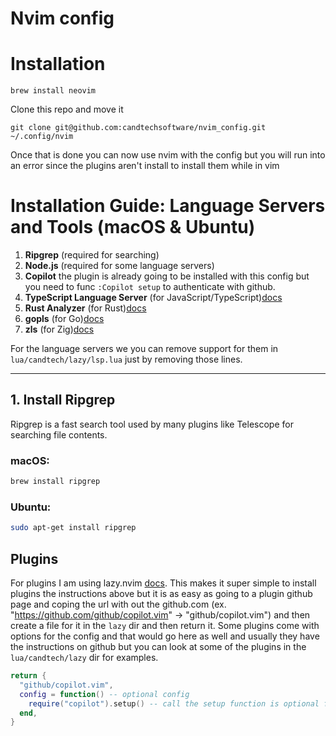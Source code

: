 # Nvim config

# Installation 

```
brew install neovim
```

Clone this repo and move it
```
git clone git@github.com:candtechsoftware/nvim_config.git ~/.config/nvim
```
Once that is done you can now use nvim with the config
but you will run into an error since the plugins aren't install 
to install them while in vim 

# Installation Guide: Language Servers and Tools (macOS & Ubuntu)

1. **Ripgrep** (required for searching)
2. **Node.js** (required for some language servers)
3. **Copilot** 
    the plugin is already going to be installed with this config but you need to func `:Copilot setup` 
    to authenticate with github. 
2. **TypeScript Language Server** (for JavaScript/TypeScript)[docs](https://github.com/typescript-language-server/typescript-language-server)
3. **Rust Analyzer** (for Rust)[docs](https://rust-analyzer.github.io/manual.html#installation)
4. **gopls** (for Go)[docs](https://pkg.go.dev/golang.org/x/tools/gopls)
5. **zls** (for Zig)[docs](https://github.com/zigtools/zls) 


For the language servers we you can remove support for them in `lua/candtech/lazy/lsp.lua` just by
removing those lines. 

---

## 1. Install Ripgrep

Ripgrep is a fast search tool used by many plugins like Telescope for searching file contents.

### macOS:
```bash
brew install ripgrep
```

### Ubuntu:
```bash
sudo apt-get install ripgrep
```



## Plugins 
For plugins I am using lazy.nvim [docs](https://lazy.folke.io/). This makes it super
simple to install plugins the instructions above but it is as easy as going to a plugin github
page and coping the url with out the github.com (ex. "https://github.com/github/copilot.vim" -> "github/copilot.vim")
and then create a file for it in the `lazy` dir and then return it. Some plugins come with options for the config and
that would go here as well and usually they have the instructions on github but you can look at some of the 
plugins in the `lua/candtech/lazy` dir for examples.

```lua 
return {
  "github/copilot.vim",
  config = function() -- optional config
    require("copilot").setup() -- call the setup function is optional for this plugin 
  end,
}
```

